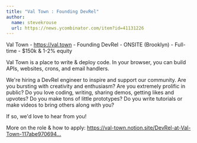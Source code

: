 ```yaml
---
title: "Val Town : Founding DevRel"
author:
  name: stevekrouse
  url: https://news.ycombinator.com/item?id=41131226
---
```

Val Town - <a href="https:&#x2F;&#x2F;val.town" rel="nofollow">https:&#x2F;&#x2F;val.town</a> - Founding DevRel - ONSITE (Brooklyn) - Full-time - $150k &amp; 1-2% equity

Val Town is a place to write &amp; deploy code. In your browser, you can build APIs, websites, crons, and email handlers.

We&#x27;re hiring a DevRel engineer to inspire and support our community. Are you bursting with creativity and enthusiasm? Are you extremely prolific in public? Do you love coding, writing, sharing demos, getting likes and upvotes? Do you make tons of little prototypes? Do you write tutorials or make videos to bring others along with you?

If so, we&#x27;d love to hear from you!

More on the role &amp; how to apply: <a href="https:&#x2F;&#x2F;val-town.notion.site&#x2F;DevRel-at-Val-Town-117abe97069449e58df53d7a794ebfac?pvs=4" rel="nofollow">https:&#x2F;&#x2F;val-town.notion.site&#x2F;DevRel-at-Val-Town-117abe970694...</a>
